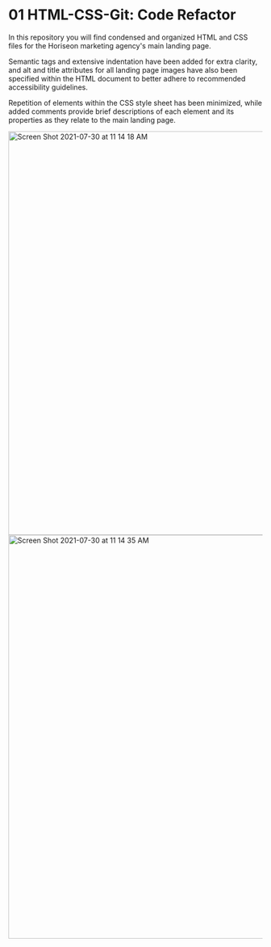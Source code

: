 # 01 HTML-CSS-Git: Code Refactor

In this repository you will find condensed and organized HTML and CSS files for the Horiseon marketing agency's main landing page.

Semantic tags and extensive indentation have been added for extra clarity, and alt and title attributes for all landing page images have also been specified within
the HTML document to better adhere to recommended accessibility guidelines.

Repetition of elements within the CSS style sheet has been minimized, while added comments provide brief descriptions of each element and its properties as they
relate to the main landing page.

<img width="800" alt="Screen Shot 2021-07-30 at 11 14 18 AM" src="https://user-images.githubusercontent.com/86588318/127688954-812f4ef3-461e-4f2c-88ab-639fb2fce4d2.png">

<img width="800" alt="Screen Shot 2021-07-30 at 11 14 35 AM" src="https://user-images.githubusercontent.com/86588318/127689556-e83e5561-d1b2-4486-b331-97c89494427e.png">
